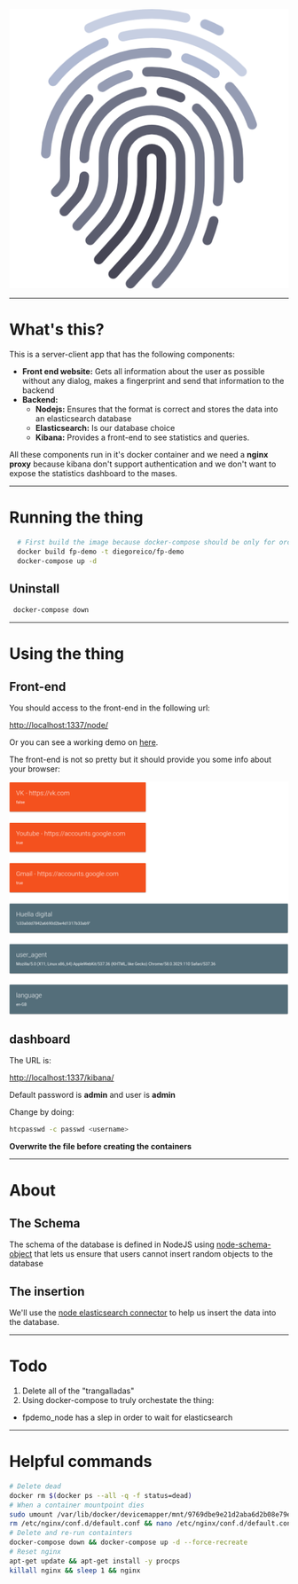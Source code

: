 <center><img src="./image/fingerprint.png"></center>

---

# What's this?

This is a server-client app that has the following components:

- __Front end website:__ Gets all information about the user as possible without any dialog, makes a fingerprint and send that information to the backend
- __Backend:__
  - __Nodejs:__ Ensures that the format is correct and stores the data into an elasticsearch database
  - __Elasticsearch:__ Is our database choice
  - __Kibana:__ Provides a front-end to see statistics and queries.

All these components run in it's docker container and we need a __nginx proxy__ because kibana don't support authentication and we don't want to expose the statistics dashboard to the mases.

---

# Running the thing

```bash
  # First build the image because docker-compose should be only for orchestating
  docker build fp-demo -t diegoreico/fp-demo
  docker-compose up -d
```

 ## Uninstall

 ```bash
  docker-compose down
 ```

---

# Using the thing

## Front-end

You should access to the front-end in the following url:

[http://localhost:1337/node/](http://localhost:1337/node/)

Or you can see a working demo on [here](http://publicurl.com).

The front-end is not so pretty but it should provide you some info about your browser:

<center><img src="./image/frontend.png"></center>

## dashboard

The URL is:

[http://localhost:1337/kibana/](http://localhost:1337/kibana/)

Default password is __admin__ and user is __admin__

Change by doing:
```bash
htcpasswd -c passwd <username>
```
__Overwrite the file before creating the containers__

---

# About

## The Schema

The schema of the database is defined in NodeJS using [node-schema-object](https://www.npmjs.com/package/node-schema-object) that lets us ensure that users cannot insert random objects to the database

## The insertion

We'll use the [node elasticsearch connector](https://www.npmjs.com/package/elasticsearch) to help us insert the data into the database.

---

# Todo

1. Delete all of the "trangalladas"
2. Using docker-compose to truly orchestate the thing:
  - fpdemo_node has a slep in order to wait for elasticsearch

---

# Helpful commands

```bash
# Delete dead
docker rm $(docker ps --all -q -f status=dead)
# When a container mountpoint dies
sudo umount /var/lib/docker/devicemapper/mnt/9769dbe9e21d2aba6d2b08e79e3a67534ff8d69b66a93ae554a519cdc9ea7027
rm /etc/nginx/conf.d/default.conf && nano /etc/nginx/conf.d/default.conf
# Delete and re-run containters
docker-compose down && docker-compose up -d --force-recreate
# Reset nginx
apt-get update && apt-get install -y procps
killall nginx && sleep 1 && nginx
```
